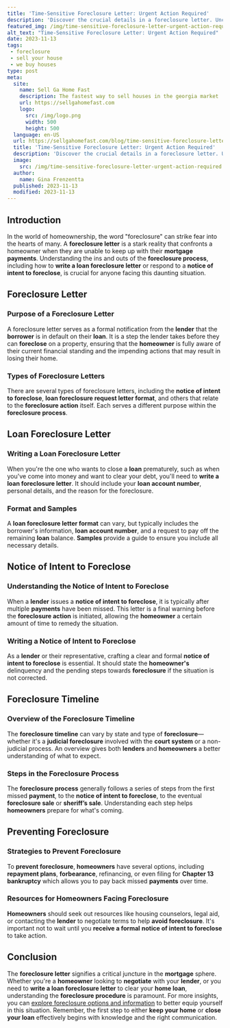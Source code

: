 ```yaml
---
title: 'Time-Sensitive Foreclosure Letter: Urgent Action Required'
description: 'Discover the crucial details in a foreclosure letter. Uncover essential insights about the process and learn how to navigate this challenging situation effectively.'
featured_img: /img/time-sensitive-foreclosure-letter-urgent-action-required.webp
alt_text: "Time-Sensitive Foreclosure Letter: Urgent Action Required"
date: 2023-11-13
tags:
 - foreclosure
 - sell your house
 - we buy houses
type: post
meta:
  site:
    name: Sell Ga Home Fast
    description: The fastest way to sell houses in the georgia market
    url: https://sellgahomefast.com
    logo:
      src: /img/logo.png
      width: 500
      height: 500
  language: en-US
  url: https://sellgahomefast.com/blog/time-sensitive-foreclosure-letter-urgent-action-required
  title: 'Time-Sensitive Foreclosure Letter: Urgent Action Required'
  description: 'Discover the crucial details in a foreclosure letter. Uncover essential insights about the process and learn how to navigate this challenging situation effectively.'
  image:
    src: /img/time-sensitive-foreclosure-letter-urgent-action-required.webp
  author:
    name: Gina Frenzentta
  published: 2023-11-13
  modified: 2023-11-13
---
```


## Introduction

In the world of homeownership, the word "foreclosure" can strike fear into the hearts of many. A **foreclosure letter** is a stark reality that confronts a homeowner when they are unable to keep up with their **mortgage payments**. Understanding the ins and outs of the **foreclosure process**, including how to **write a loan foreclosure letter** or respond to a **notice of intent to foreclose**, is crucial for anyone facing this daunting situation.

## Foreclosure Letter

### Purpose of a Foreclosure Letter

A foreclosure letter serves as a formal notification from the **lender** that the **borrower** is in default on their **loan**. It is a step the lender takes before they can **foreclose** on a property, ensuring that the **homeowner** is fully aware of their current financial standing and the impending actions that may result in losing their home.

### Types of Foreclosure Letters

There are several types of foreclosure letters, including the **notice of intent to foreclose**, **loan foreclosure request letter format**, and others that relate to the **foreclosure action** itself. Each serves a different purpose within the **foreclosure process**.

## Loan Foreclosure Letter

### Writing a Loan Foreclosure Letter

When you're the one who wants to close a **loan** prematurely, such as when you've come into money and want to clear your debt, you'll need to **write a loan foreclosure letter**. It should include your **loan account number**, personal details, and the reason for the foreclosure. 

### Format and Samples

A **loan foreclosure letter format** can vary, but typically includes the borrower's information, **loan account number**, and a request to pay off the remaining **loan** balance. **Samples** provide a guide to ensure you include all necessary details.

## Notice of Intent to Foreclose

### Understanding the Notice of Intent to Foreclose

When a **lender** issues a **notice of intent to foreclose**, it is typically after multiple **payments** have been missed. This letter is a final warning before the **foreclosure action** is initiated, allowing the **homeowner** a certain amount of time to remedy the situation.

### Writing a Notice of Intent to Foreclose

As a **lender** or their representative, crafting a clear and formal **notice of intent to foreclose** is essential. It should state the **homeowner's** delinquency and the pending steps towards **foreclosure** if the situation is not corrected.

## Foreclosure Timeline

### Overview of the Foreclosure Timeline

The **foreclosure timeline** can vary by state and type of **foreclosure**—whether it's a **judicial foreclosure** involved with the **court system** or a non-judicial process. An overview gives both **lenders** and **homeowners** a better understanding of what to expect.

### Steps in the Foreclosure Process

The **foreclosure process** generally follows a series of steps from the first missed **payment**, to the **notice of intent to foreclose**, to the eventual **foreclosure sale** or **sheriff’s sale**. Understanding each step helps **homeowners** prepare for what's coming.

## Preventing Foreclosure

### Strategies to Prevent Foreclosure

To **prevent foreclosure**, **homeowners** have several options, including **repayment plans**, **forbearance**, refinancing, or even filing for **Chapter 13 bankruptcy** which allows you to pay back missed **payments** over time.

### Resources for Homeowners Facing Foreclosure

**Homeowners** should seek out resources like housing counselors, legal aid, or contacting the **lender** to negotiate terms to help **avoid foreclosure**. It's important not to wait until you **receive a formal** **notice of intent to foreclose** to take action.

## Conclusion

The **foreclosure letter** signifies a critical juncture in the **mortgage** sphere. Whether you're a **homeowner** looking to **negotiate** with your **lender**, or you need to **write a loan foreclosure letter** to clear your **home loan**, understanding the **foreclosure procedure** is paramount. For more insights, you can [explore foreclosure options and information](https://www.wearehomebuyers.com/foreclosure) to better equip yourself in this situation. Remember, the first step to either **keep your home** or **close your loan** effectively begins with knowledge and the right communication.